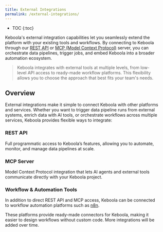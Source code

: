 ```yaml
---
title: External Integrations
permalink: /external-integrations/
---
```


* TOC
{:toc}

Keboola's external integration capabilities let you seamlessly extend the platform with your existing tools and workflows. By connecting to Keboola through our [REST API](https://developers.keboola.com/overview/api) or [MCP (Model Context Protocol)](/external-integrations/mcp-server) server, you can orchestrate data pipelines, trigger jobs, and embed Keboola into a broader automation ecosystem.

> Keboola integrates with external tools at multiple levels, from low-level API access to ready-made workflow platforms. This flexibility allows you to choose the approach that best fits your team's needs.

## Overview

External integrations make it simple to connect Keboola with other platforms and services. Whether you want to trigger data pipeline runs from external systems, enrich data with AI tools, or orchestrate workflows across multiple services, Keboola provides flexible ways to integrate:

### REST API
Full programmatic access to Keboola’s features, allowing you to automate, monitor, and manage data pipelines at scale.

### MCP Server
Model Context Protocol integration that lets AI agents and external tools communicate directly with your Keboola project.

### Workflow & Automation Tools
In addition to direct REST API and MCP access, Keboola can be connected to workflow automation platforms such as [n8n](/external-integrations/n8n).

These platforms provide ready-made connectors for Keboola, making it easier to design workflows without custom code. More integrations will be added over time.
